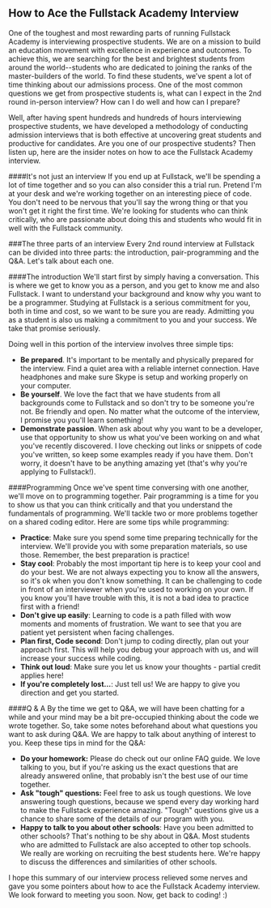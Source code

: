 ## How to Ace the Fullstack Academy Interview

One of the toughest and most rewarding parts of running Fullstack Academy is interviewing prospective students. We are on a mission to build an education movement with excellence in experience and outcomes. To achieve this, we are searching for the best and brightest students from around the world--students who are dedicated to joining the ranks of the master-builders of the world. To find these students, we've spent a lot of time thinking about our admissions process. One of the most common questions we get from prospective students is, what can I expect in the 2nd round in-person interview? How can I do well and how can I prepare?

Well, after having spent hundreds and hundreds of hours interviewing prospective students, we have developed a methodology of conducting admission interviews that is both effective at uncovering great students and productive for candidates. Are you one of our prospective students? Then listen up, here are the insider notes on how to ace the Fullstack Academy interview.

####It's not just an interview
If you end up at Fullstack, we'll be spending a lot of time together and so you can also consider this a trial run. Pretend I'm at your desk and we're working together on an interesting piece of code. You don't need to be nervous that you'll say the wrong thing or that you won't get it right the first time. We're looking for students who can think critically, who are passionate about doing this and students who would fit in well with the Fullstack community.

###The three parts of an interview
Every 2nd round interview at Fullstack can be divided into three parts: the introduction, pair-programming and the Q&A. Let's talk about each one. 

####The introduction
We'll start first by simply having a conversation. This is where we get to know you as a person, and you get to know me and also Fullstack. I want to understand your background and know why you want to be a programmer. Studying at Fullstack is a serious commitment for you, both in time and cost, so we want to be sure you are ready. Admitting you as a student is also us making a commitment to you and your success. We take that promise seriously.

Doing well in this portion of the interview involves three simple tips:

* **Be prepared**. It's important to be mentally and physically prepared for the interview. Find a quiet area with a reliable internet connection. Have headphones and make sure Skype is setup and working properly on your computer. 
* **Be yourself**. We love the fact that we have students from all backgrounds come to Fullstack and so don't try to be someone you're not. Be friendly and open. No matter what the outcome of the interview, I promise you you'll learn something!
* **Demonstrate passion**. When ask about why you want to be a developer, use that opportunity to show us what you've been working on and what you've recently discovered. I love checking out links or snippets of code you've written, so keep some examples ready if you have them. Don't worry, it doesn't have to be anything amazing yet (that's why you're applying to Fullstack!).


####Programming
Once we've spent time conversing with one another, we'll move on to programming together. Pair programming is a time for you to show us that you can think critically and that you understand the fundamentals of programming. We'll tackle two or more problems together on a shared coding editor. Here are some tips while programming:

* **Practice**: Make sure you spend some time preparing technically for the interview. We'll provide you with some preparation materials, so use those. Remember, the best preparation is practice!
* **Stay cool**: Probably the most important tip here is to keep your cool and do your best. We are not always expecting you to know all the answers, so it's ok when you don't know something. It can be challenging to code in front of an interviewer when you're used to working on your own. If you know you'll have trouble with this, it is not a bad idea to practice first with a friend!
* **Don't give up easily**: Learning to code is a path filled with wow moments and moments of frustration. We want to see that you are patient yet persistent when facing challenges.
* **Plan first, Code second**: Don't jump to coding directly, plan out your approach first. This will help you debug your approach with us, and will increase your success while coding.
* **Think out loud**: Make sure you let us know your thoughts - partial credit applies here!
* **If you're completely lost...**: Just tell us! We are happy to give you direction and get you started.

####Q & A
By the time we get to Q&A, we will have been chatting for a while and your mind may be a bit pre-occupied thinking about the code we wrote together. So, take some notes beforehand about what questions you want to ask during Q&A. We are happy to talk about anything of interest to you. Keep these tips in mind for the Q&A:

* **Do your homework:** Please do check out our online FAQ guide. We love talking to you, but if you're asking us the exact questions that are already answered online, that probably isn't the best use of our time together.
* **Ask "tough" questions:** Feel free to ask us tough questions. We love answering tough questions, because we spend every day working hard to make the Fullstack experience amazing. "Tough" questions give us a chance to share some of the details of our program with you.
* **Happy to talk to you about other schools**: Have you been admitted to other schools? That's nothing to be shy about in Q&A. Most students who are admitted to Fullstack are also accepted to other top schools. We really are working on recruiting the best students here. We're happy to discuss the differences and similarities of other schools.

I hope this summary of our interview process relieved some nerves and gave you some pointers about how to ace the Fullstack Academy interview. We look forward to meeting you soon. Now, get back to coding! :)

